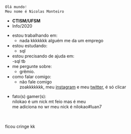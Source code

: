 ```javascript
Olá mundo!
Meu nome é Nicolas Monteiro
```
* **CTISM/UFSM**
* Info/2020
- estou trabalhando em:
  - nada kkkkkkk alguém me da um emprego<br>
- estou estudando:<br>
  - sql<br>
- estou precisando de ajuda em:<br>
  -sql tb<br>
- me pergunte sobre:<br> 
  - grêmio.<br>
- como falar comigo:<br>
  - não fale comigo<br>
zoakkkkkkk, meu [instagram](https://www.instagram.com/nilokao_/) e meu [twitter](https://twitter.com/nilokkkkao), é só clicar<br>
* fato(s) gamer(s):<br>
nilokao é um nick mt feio mas é meu<br>
me adiciona no wr meu nick é nilokao#luan7<br>
<br>
<br>
ficou cringe kk